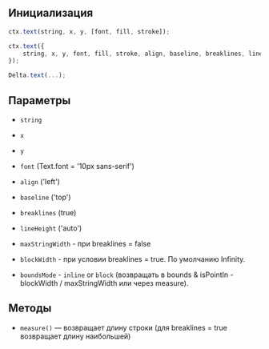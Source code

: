 ## Инициализация
```js
ctx.text(string, x, y, [font, fill, stroke]);

ctx.text({
	string, x, y, font, fill, stroke, align, baseline, breaklines, lineHeight
});

Delta.text(...);
```

## Параметры
 - `string`
 - `x`
 - `y`
 - `font` (Text.font = '10px sans-serif')
 - `align` ('left')
 - `baseline` ('top')
 - `breaklines` (true)
 - `lineHeight` ('auto')
 - `maxStringWidth` - при breaklines = false
 - `blockWidth` - при условии breaklines = true. По умолчанию Infinity.

 - `boundsMode` - `inline` or `block` (возвращать в bounds & isPointIn - blockWidth / maxStringWidth или через measure).

## Методы
 - `measure()` — возвращает длину строки (для breaklines = true возвращает длину наибольшей)
